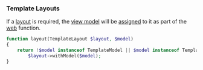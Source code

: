 ### Template Layouts
If a [layout](https://github.com/mvc5/mvc5/blob/master/src/View/ViewLayout.php) is required, the [view model](https://github.com/mvc5/mvc5/blob/master/src/View/ViewModel.php) will be [assigned](https://github.com/mvc5/mvc5/blob/master/src/Template/Layout/Layout.php#L33) to it as part of the [web](https://github.com/mvc5/mvc5/blob/master/config/event.php#L23) function.
```php
function layout(TemplateLayout $layout, $model)
{
    return !$model instanceof TemplateModel || $model instanceof TemplateLayout ? $model : 
        $layout->withModel($model);
}
```
